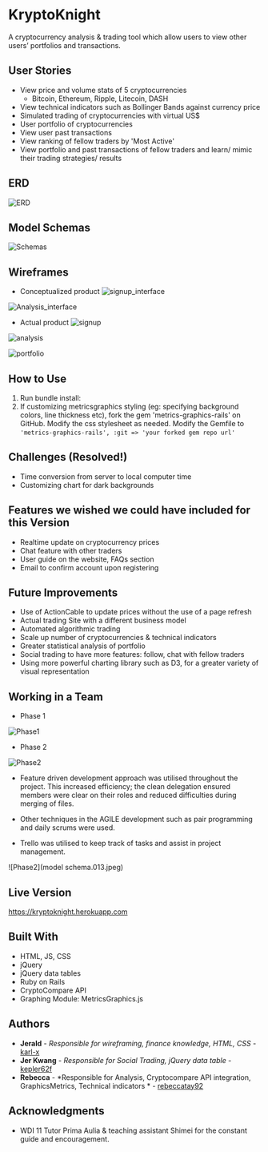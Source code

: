 # KryptoKnight

A cryptocurrency analysis & trading tool which allow users to view other users’ portfolios and transactions.

## User Stories

* View price and volume stats of 5 cryptocurrencies
  - Bitcoin, Ethereum, Ripple, Litecoin, DASH
* View technical indicators such as Bollinger Bands against currency price
* Simulated trading of cryptocurrencies with virtual US$
* User portfolio of cryptocurrencies
* View user past transactions
* View ranking of fellow traders by 'Most Active'
* View portfolio and past transactions of fellow traders and learn/ mimic their trading strategies/ results


## ERD
![ERD](ERD-3.jpg)

## Model Schemas
![Schemas](models.001.jpeg)

## Wireframes

* Conceptualized product
![signup_interface](Kryptograph.007.jpeg)

![Analysis_interface](Kryptograph.017.jpeg)

* Actual product
![signup](signup.png)

![analysis](analysis.png)

![portfolio](portfolio.png)


## How to Use

1. Run bundle install:
2. If customizing metricsgraphics styling (eg: specifying background colors, line thickness etc), fork the gem 'metrics-graphics-rails' on GitHub. Modify the css stylesheet as needed. Modify the Gemfile to `'metrics-graphics-rails', :git => 'your forked gem repo url'`


## Challenges (Resolved!)

- Time conversion from server to local computer time
- Customizing chart for dark backgrounds

## Features we wished we could have included for this Version

- Realtime update on cryptocurrency prices
- Chat feature with other traders
- User guide on the website, FAQs section
- Email to confirm account upon registering


## Future Improvements
- Use of ActionCable to update prices without the use of a page refresh
- Actual trading Site with a different business model
- Automated algorithmic trading
- Scale up number of cryptocurrencies & technical indicators
- Greater statistical analysis of portfolio
- Social trading to have more features: follow, chat with fellow traders
- Using more powerful charting library such as D3, for a greater variety of visual representation

## Working in a Team
- Phase 1

![Phase1](Untitled.001.jpeg)

- Phase 2

![Phase2](Untitled.002.jpeg)

* Feature driven development approach was utilised throughout the project. This increased efficiency; the clean delegation ensured members were clear on their roles and reduced difficulties during merging of files.

* Other techniques in the AGILE development such as pair programming and daily scrums were used.

* Trello was utilised to keep track of tasks and assist in project management.

![Phase2](model schema.013.jpeg)

## Live Version

https://kryptoknight.herokuapp.com


## Built With

* HTML, JS, CSS
* jQuery
* jQuery data tables
* Ruby on Rails
* CryptoCompare API
* Graphing Module: MetricsGraphics.js


## Authors

* **Jerald** - *Responsible for wireframing, finance knowledge, HTML, CSS* - [karl-x](https://github.com/karl-x)
* **Jer Kwang** - *Responsible for Social Trading, jQuery data table* - [kepler62f](https://github.com/kepler62f)
* **Rebecca** - *Responsible for Analysis, Cryptocompare API integration, GraphicsMetrics, Technical indicators * - [rebeccatay92](https://github.com/rebeccatay92)


## Acknowledgments

* WDI 11 Tutor Prima Aulia & teaching assistant Shimei for the constant guide and encouragement.
